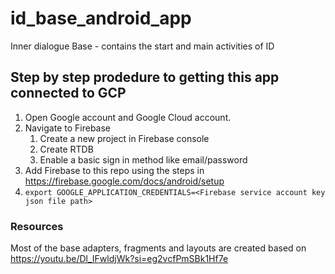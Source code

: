 # id_base_android_app
Inner dialogue Base - contains the start and main activities of ID

## Step by step prodedure to getting this app connected to GCP
1. Open Google account and Google Cloud account.
2. Navigate to Firebase
   1. Create a new project in Firebase console
   2. Create RTDB
   3. Enable a basic sign in method like email/password
3. Add Firebase to this repo using the steps in https://firebase.google.com/docs/android/setup
4. ```export GOOGLE_APPLICATION_CREDENTIALS=<Firebase service account key json file path>```

### Resources
Most of the base adapters, fragments and layouts are created based on https://youtu.be/Dl_IFwldjWk?si=eg2vcfPmSBk1Hf7e